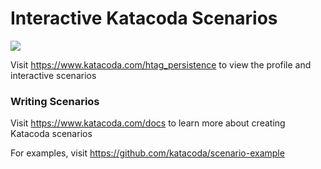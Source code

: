 # Interactive Katacoda Scenarios

[![](http://shields.katacoda.com/katacoda/htag_persistence/count.svg)](https://www.katacoda.com/htag_persistence "Get your profile on Katacoda.com")

Visit https://www.katacoda.com/htag_persistence to view the profile and interactive scenarios

### Writing Scenarios
Visit https://www.katacoda.com/docs to learn more about creating Katacoda scenarios

For examples, visit https://github.com/katacoda/scenario-example
